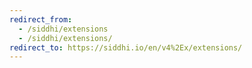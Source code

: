 ```yaml
---
redirect_from:
  - /siddhi/extensions
  - /siddhi/extensions/
redirect_to: https://siddhi.io/en/v4%2Ex/extensions/
---
```


